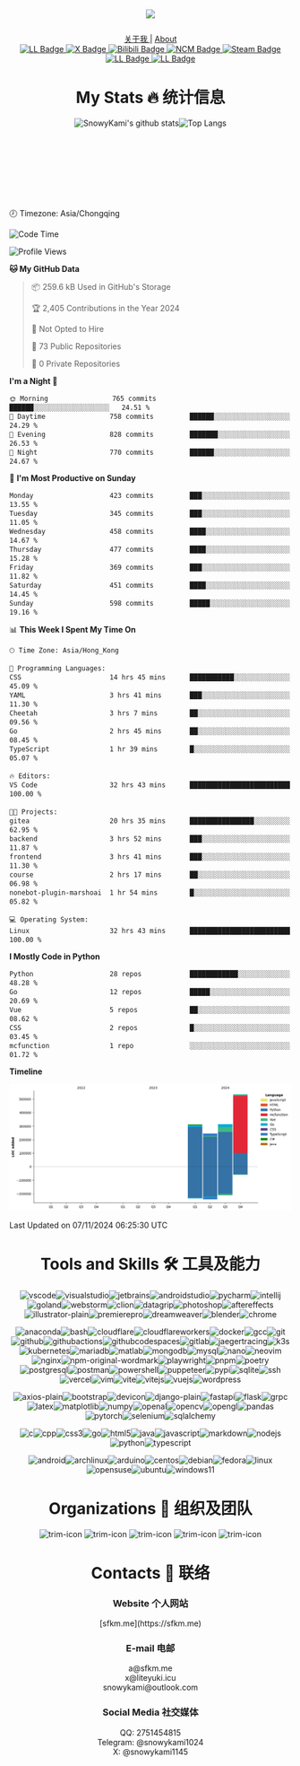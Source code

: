 <div id="header" align="center">
  <h1><img src="https://readme-typing-svg.herokuapp.com?font=&pause=1000&color=445d69&random=false&width=435&lines=Hi%2C+This+is+SnowyKami" height="75px"/></h1>
<a href="https://sfkm.me/about" target="_blank">关于我 </a>|
<a href="https://sfkm.me/en/about" target="_blank"> About</a>  
<div id="badges">
    <a href="https://sfkm.me/" target="_blank">
      <img src="https://img.shields.io/badge/sfkm.me-blue?style=for-the-badge&logoColor=white" alt="LL Badge"/>
    </a>
    <a href="https://x.com/snowykami1145" target="_blank">
      <img src="https://img.shields.io/badge/X-blue?style=for-the-badge&logo=x&logoColor=white" alt="X Badge"/>
    </a>
    <a href="https://space.bilibili.com/233938750" target="_blank">
      <img src="https://img.shields.io/badge/Bilibili-pink?style=for-the-badge&logo=bilibili&logoColor=black" alt="Bilibili Badge"/>
    </a>
    <a href="https://music.163.com/#/artist?id=46413018" target="_blank">
      <img src="https://img.shields.io/badge/NCM-red?style=for-the-badge&logo=neteasecloudmusic&logoColor=black" alt="NCM Badge"/>
    </a>
    <a href="https://steamcommunity.com/id/sfkm" target="_blank">
      <img src="https://img.shields.io/badge/Steam-black?style=for-the-badge&logo=steam&logoColor=white" alt="Steam Badge"/>
    </a>
    <a href="https://lab.liteyuki.icu/?author=1" target="_blank">
      <img src="https://img.shields.io/badge/LiteyukiLab-blue?style=for-the-badge&logoColor=white" alt="LL Badge"/>
    </a>
    <a href="https://gitee.com/snowykami" target="_blank">
      <img src="https://img.shields.io/badge/Gitee-blue?style=for-the-badge&logo=gitee&logoColor=white" alt="LL Badge"/>
    </a>
    
  </div>
</div>

<div id="header" align="center">
  <h1>My Stats 🔥 统计信息</h1>
</div>

<div style="display: flex; align-items: stretch; justify-content: center;">
  <img src="https://gs.sfkm.me/api?username=snowykami&theme=liteyuki_gradient&show_icons=true&include_all_commits=true" alt="SnowyKami's github stats" height="160px" />
  <img src="https://gs.sfkm.me/api/top-langs/?username=snowykami&layout=compact&theme=liteyuki_gradient&hide_border=true" alt="Top Langs" height="160px" />
</div>
🕗 Timezone: Asia/Chongqing

<!--START_SECTION:waka-->
![Code Time](http://img.shields.io/badge/Code%20Time-607%20hrs%2019%20mins-blue)

![Profile Views](http://img.shields.io/badge/Profile%20Views-38-blue)

**🐱 My GitHub Data** 

> 📦 259.6 kB Used in GitHub's Storage 
 > 
> 🏆 2,405 Contributions in the Year 2024
 > 
> 🚫 Not Opted to Hire
 > 
> 📜 73 Public Repositories 
 > 
> 🔑 0 Private Repositories 
 > 
**I'm a Night 🦉** 

```text
🌞 Morning                765 commits         ██████░░░░░░░░░░░░░░░░░░░   24.51 % 
🌆 Daytime                758 commits         ██████░░░░░░░░░░░░░░░░░░░   24.29 % 
🌃 Evening                828 commits         ███████░░░░░░░░░░░░░░░░░░   26.53 % 
🌙 Night                  770 commits         ██████░░░░░░░░░░░░░░░░░░░   24.67 % 
```
📅 **I'm Most Productive on Sunday** 

```text
Monday                   423 commits         ███░░░░░░░░░░░░░░░░░░░░░░   13.55 % 
Tuesday                  345 commits         ███░░░░░░░░░░░░░░░░░░░░░░   11.05 % 
Wednesday                458 commits         ████░░░░░░░░░░░░░░░░░░░░░   14.67 % 
Thursday                 477 commits         ████░░░░░░░░░░░░░░░░░░░░░   15.28 % 
Friday                   369 commits         ███░░░░░░░░░░░░░░░░░░░░░░   11.82 % 
Saturday                 451 commits         ████░░░░░░░░░░░░░░░░░░░░░   14.45 % 
Sunday                   598 commits         █████░░░░░░░░░░░░░░░░░░░░   19.16 % 
```


📊 **This Week I Spent My Time On** 

```text
🕑︎ Time Zone: Asia/Hong_Kong

💬 Programming Languages: 
CSS                      14 hrs 45 mins      ███████████░░░░░░░░░░░░░░   45.09 % 
YAML                     3 hrs 41 mins       ███░░░░░░░░░░░░░░░░░░░░░░   11.30 % 
Cheetah                  3 hrs 7 mins        ██░░░░░░░░░░░░░░░░░░░░░░░   09.56 % 
Go                       2 hrs 45 mins       ██░░░░░░░░░░░░░░░░░░░░░░░   08.45 % 
TypeScript               1 hr 39 mins        █░░░░░░░░░░░░░░░░░░░░░░░░   05.07 % 

🔥 Editors: 
VS Code                  32 hrs 43 mins      █████████████████████████   100.00 % 

🐱‍💻 Projects: 
gitea                    20 hrs 35 mins      ████████████████░░░░░░░░░   62.95 % 
backend                  3 hrs 52 mins       ███░░░░░░░░░░░░░░░░░░░░░░   11.87 % 
frontend                 3 hrs 41 mins       ███░░░░░░░░░░░░░░░░░░░░░░   11.30 % 
course                   2 hrs 17 mins       ██░░░░░░░░░░░░░░░░░░░░░░░   06.98 % 
nonebot-plugin-marshoai  1 hr 54 mins        █░░░░░░░░░░░░░░░░░░░░░░░░   05.82 % 

💻 Operating System: 
Linux                    32 hrs 43 mins      █████████████████████████   100.00 % 
```

**I Mostly Code in Python** 

```text
Python                   28 repos            ████████████░░░░░░░░░░░░░   48.28 % 
Go                       12 repos            █████░░░░░░░░░░░░░░░░░░░░   20.69 % 
Vue                      5 repos             ██░░░░░░░░░░░░░░░░░░░░░░░   08.62 % 
CSS                      2 repos             █░░░░░░░░░░░░░░░░░░░░░░░░   03.45 % 
mcfunction               1 repo              ░░░░░░░░░░░░░░░░░░░░░░░░░   01.72 % 
```



**Timeline**

![Lines of Code chart](https://raw.githubusercontent.com/snowykami/snowykami/main/assets/bar_graph.png)


 Last Updated on 07/11/2024 06:25:30 UTC
<!--END_SECTION:waka-->

[//]: # ()

<div id="header" align="center">
  <h1>Tools and Skills 🛠️ 工具及能力</h1>
</div>

<!--START_SECTION:tools-->
<p align='center'><img src='https://cdn.jsdelivr.net/gh/devicons/devicon/icons/vscode/vscode-original.svg' alt='vscode' width='40px' height='40px' /><img src='https://cdn.jsdelivr.net/gh/devicons/devicon/icons/visualstudio/visualstudio-original.svg' alt='visualstudio' width='40px' height='40px' /><img src='https://cdn.jsdelivr.net/gh/devicons/devicon/icons/jetbrains/jetbrains-original.svg' alt='jetbrains' width='40px' height='40px' /><img src='https://cdn.jsdelivr.net/gh/devicons/devicon/icons/androidstudio/androidstudio-original.svg' alt='androidstudio' width='40px' height='40px' /><img src='https://cdn.jsdelivr.net/gh/devicons/devicon/icons/pycharm/pycharm-original.svg' alt='pycharm' width='40px' height='40px' /><img src='https://cdn.jsdelivr.net/gh/devicons/devicon/icons/intellij/intellij-original.svg' alt='intellij' width='40px' height='40px' /><img src='https://cdn.jsdelivr.net/gh/devicons/devicon/icons/goland/goland-original.svg' alt='goland' width='40px' height='40px' /><img src='https://cdn.jsdelivr.net/gh/devicons/devicon/icons/webstorm/webstorm-original.svg' alt='webstorm' width='40px' height='40px' /><img src='https://cdn.jsdelivr.net/gh/devicons/devicon/icons/clion/clion-original.svg' alt='clion' width='40px' height='40px' /><img src='https://cdn.jsdelivr.net/gh/devicons/devicon/icons/datagrip/datagrip-original.svg' alt='datagrip' width='40px' height='40px' /><img src='https://cdn.jsdelivr.net/gh/devicons/devicon/icons/photoshop/photoshop-original.svg' alt='photoshop' width='40px' height='40px' /><img src='https://cdn.jsdelivr.net/gh/devicons/devicon/icons/aftereffects/aftereffects-original.svg' alt='aftereffects' width='40px' height='40px' /><img src='https://cdn.jsdelivr.net/gh/devicons/devicon/icons/illustrator/illustrator-plain.svg' alt='illustrator-plain' width='40px' height='40px' /><img src='https://cdn.jsdelivr.net/gh/devicons/devicon/icons/premierepro/premierepro-original.svg' alt='premierepro' width='40px' height='40px' /><img src='https://cdn.jsdelivr.net/gh/devicons/devicon/icons/dreamweaver/dreamweaver-original.svg' alt='dreamweaver' width='40px' height='40px' /><img src='https://cdn.jsdelivr.net/gh/devicons/devicon/icons/blender/blender-original.svg' alt='blender' width='40px' height='40px' /><img src='https://cdn.jsdelivr.net/gh/devicons/devicon/icons/chrome/chrome-original.svg' alt='chrome' width='40px' height='40px' /></p>

<p align='center'><img src='https://cdn.jsdelivr.net/gh/devicons/devicon/icons/anaconda/anaconda-original.svg' alt='anaconda' width='40px' height='40px' /><img src='https://cdn.jsdelivr.net/gh/devicons/devicon/icons/bash/bash-original.svg' alt='bash' width='40px' height='40px' /><img src='https://cdn.jsdelivr.net/gh/devicons/devicon/icons/cloudflare/cloudflare-original.svg' alt='cloudflare' width='40px' height='40px' /><img src='https://cdn.jsdelivr.net/gh/devicons/devicon/icons/cloudflareworkers/cloudflareworkers-original.svg' alt='cloudflareworkers' width='40px' height='40px' /><img src='https://cdn.jsdelivr.net/gh/devicons/devicon/icons/docker/docker-original.svg' alt='docker' width='40px' height='40px' /><img src='https://cdn.jsdelivr.net/gh/devicons/devicon/icons/gcc/gcc-original.svg' alt='gcc' width='40px' height='40px' /><img src='https://cdn.jsdelivr.net/gh/devicons/devicon/icons/git/git-original.svg' alt='git' width='40px' height='40px' /><img src='https://cdn.jsdelivr.net/gh/devicons/devicon/icons/github/github-original.svg' alt='github' width='40px' height='40px' /><img src='https://cdn.jsdelivr.net/gh/devicons/devicon/icons/githubactions/githubactions-original.svg' alt='githubactions' width='40px' height='40px' /><img src='https://cdn.jsdelivr.net/gh/devicons/devicon/icons/githubcodespaces/githubcodespaces-original.svg' alt='githubcodespaces' width='40px' height='40px' /><img src='https://cdn.jsdelivr.net/gh/devicons/devicon/icons/gitlab/gitlab-original.svg' alt='gitlab' width='40px' height='40px' /><img src='https://cdn.jsdelivr.net/gh/devicons/devicon/icons/jaegertracing/jaegertracing-original.svg' alt='jaegertracing' width='40px' height='40px' /><img src='https://cdn.jsdelivr.net/gh/devicons/devicon/icons/k3s/k3s-original.svg' alt='k3s' width='40px' height='40px' /><img src='https://cdn.jsdelivr.net/gh/devicons/devicon/icons/kubernetes/kubernetes-original.svg' alt='kubernetes' width='40px' height='40px' /><img src='https://cdn.jsdelivr.net/gh/devicons/devicon/icons/mariadb/mariadb-original.svg' alt='mariadb' width='40px' height='40px' /><img src='https://cdn.jsdelivr.net/gh/devicons/devicon/icons/matlab/matlab-original.svg' alt='matlab' width='40px' height='40px' /><img src='https://cdn.jsdelivr.net/gh/devicons/devicon/icons/mongodb/mongodb-original.svg' alt='mongodb' width='40px' height='40px' /><img src='https://cdn.jsdelivr.net/gh/devicons/devicon/icons/mysql/mysql-original.svg' alt='mysql' width='40px' height='40px' /><img src='https://cdn.jsdelivr.net/gh/devicons/devicon/icons/nano/nano-original.svg' alt='nano' width='40px' height='40px' /><img src='https://cdn.jsdelivr.net/gh/devicons/devicon/icons/neovim/neovim-original.svg' alt='neovim' width='40px' height='40px' /><img src='https://cdn.jsdelivr.net/gh/devicons/devicon/icons/nginx/nginx-original.svg' alt='nginx' width='40px' height='40px' /><img src='https://cdn.jsdelivr.net/gh/devicons/devicon/icons/npm/npm-original-wordmark.svg' alt='npm-original-wordmark' width='40px' height='40px' /><img src='https://cdn.jsdelivr.net/gh/devicons/devicon/icons/playwright/playwright-original.svg' alt='playwright' width='40px' height='40px' /><img src='https://cdn.jsdelivr.net/gh/devicons/devicon/icons/pnpm/pnpm-original.svg' alt='pnpm' width='40px' height='40px' /><img src='https://cdn.jsdelivr.net/gh/devicons/devicon/icons/poetry/poetry-original.svg' alt='poetry' width='40px' height='40px' /><img src='https://cdn.jsdelivr.net/gh/devicons/devicon/icons/postgresql/postgresql-original.svg' alt='postgresql' width='40px' height='40px' /><img src='https://cdn.jsdelivr.net/gh/devicons/devicon/icons/postman/postman-original.svg' alt='postman' width='40px' height='40px' /><img src='https://cdn.jsdelivr.net/gh/devicons/devicon/icons/powershell/powershell-original.svg' alt='powershell' width='40px' height='40px' /><img src='https://cdn.jsdelivr.net/gh/devicons/devicon/icons/puppeteer/puppeteer-original.svg' alt='puppeteer' width='40px' height='40px' /><img src='https://cdn.jsdelivr.net/gh/devicons/devicon/icons/pypi/pypi-original.svg' alt='pypi' width='40px' height='40px' /><img src='https://cdn.jsdelivr.net/gh/devicons/devicon/icons/sqlite/sqlite-original.svg' alt='sqlite' width='40px' height='40px' /><img src='https://cdn.jsdelivr.net/gh/devicons/devicon/icons/ssh/ssh-original.svg' alt='ssh' width='40px' height='40px' /><img src='https://cdn.jsdelivr.net/gh/devicons/devicon/icons/vercel/vercel-original.svg' alt='vercel' width='40px' height='40px' /><img src='https://cdn.jsdelivr.net/gh/devicons/devicon/icons/vim/vim-original.svg' alt='vim' width='40px' height='40px' /><img src='https://cdn.jsdelivr.net/gh/devicons/devicon/icons/vite/vite-original.svg' alt='vite' width='40px' height='40px' /><img src='https://cdn.jsdelivr.net/gh/devicons/devicon/icons/vitejs/vitejs-original.svg' alt='vitejs' width='40px' height='40px' /><img src='https://cdn.jsdelivr.net/gh/devicons/devicon/icons/vuejs/vuejs-original.svg' alt='vuejs' width='40px' height='40px' /><img src='https://cdn.jsdelivr.net/gh/devicons/devicon/icons/wordpress/wordpress-original.svg' alt='wordpress' width='40px' height='40px' /></p>

<p align='center'><img src='https://cdn.jsdelivr.net/gh/devicons/devicon/icons/axios/axios-plain.svg' alt='axios-plain' width='40px' height='40px' /><img src='https://cdn.jsdelivr.net/gh/devicons/devicon/icons/bootstrap/bootstrap-original.svg' alt='bootstrap' width='40px' height='40px' /><img src='https://cdn.jsdelivr.net/gh/devicons/devicon/icons/devicon/devicon-original.svg' alt='devicon' width='40px' height='40px' /><img src='https://cdn.jsdelivr.net/gh/devicons/devicon/icons/django/django-plain.svg' alt='django-plain' width='40px' height='40px' /><img src='https://cdn.jsdelivr.net/gh/devicons/devicon/icons/fastapi/fastapi-original.svg' alt='fastapi' width='40px' height='40px' /><img src='https://cdn.jsdelivr.net/gh/devicons/devicon/icons/flask/flask-original.svg' alt='flask' width='40px' height='40px' /><img src='https://cdn.jsdelivr.net/gh/devicons/devicon/icons/grpc/grpc-original.svg' alt='grpc' width='40px' height='40px' /><img src='https://cdn.jsdelivr.net/gh/devicons/devicon/icons/latex/latex-original.svg' alt='latex' width='40px' height='40px' /><img src='https://cdn.jsdelivr.net/gh/devicons/devicon/icons/matplotlib/matplotlib-original.svg' alt='matplotlib' width='40px' height='40px' /><img src='https://cdn.jsdelivr.net/gh/devicons/devicon/icons/numpy/numpy-original.svg' alt='numpy' width='40px' height='40px' /><img src='https://cdn.jsdelivr.net/gh/devicons/devicon/icons/openal/openal-original.svg' alt='openal' width='40px' height='40px' /><img src='https://cdn.jsdelivr.net/gh/devicons/devicon/icons/opencv/opencv-original.svg' alt='opencv' width='40px' height='40px' /><img src='https://cdn.jsdelivr.net/gh/devicons/devicon/icons/opengl/opengl-original.svg' alt='opengl' width='40px' height='40px' /><img src='https://cdn.jsdelivr.net/gh/devicons/devicon/icons/pandas/pandas-original.svg' alt='pandas' width='40px' height='40px' /><img src='https://cdn.jsdelivr.net/gh/devicons/devicon/icons/pytorch/pytorch-original.svg' alt='pytorch' width='40px' height='40px' /><img src='https://cdn.jsdelivr.net/gh/devicons/devicon/icons/selenium/selenium-original.svg' alt='selenium' width='40px' height='40px' /><img src='https://cdn.jsdelivr.net/gh/devicons/devicon/icons/sqlalchemy/sqlalchemy-original.svg' alt='sqlalchemy' width='40px' height='40px' /></p>

<p align='center'><img src='https://cdn.jsdelivr.net/gh/devicons/devicon/icons/c/c-original.svg' alt='c' width='40px' height='40px' /><img src='https://cdn.jsdelivr.net/gh/devicons/devicon/icons/cpp/cpp-original.svg' alt='cpp' width='40px' height='40px' /><img src='https://cdn.jsdelivr.net/gh/devicons/devicon/icons/css3/css3-original.svg' alt='css3' width='40px' height='40px' /><img src='https://cdn.jsdelivr.net/gh/devicons/devicon/icons/go/go-original.svg' alt='go' width='40px' height='40px' /><img src='https://cdn.jsdelivr.net/gh/devicons/devicon/icons/html5/html5-original.svg' alt='html5' width='40px' height='40px' /><img src='https://cdn.jsdelivr.net/gh/devicons/devicon/icons/java/java-original.svg' alt='java' width='40px' height='40px' /><img src='https://cdn.jsdelivr.net/gh/devicons/devicon/icons/javascript/javascript-original.svg' alt='javascript' width='40px' height='40px' /><img src='https://cdn.jsdelivr.net/gh/devicons/devicon/icons/markdown/markdown-original.svg' alt='markdown' width='40px' height='40px' /><img src='https://cdn.jsdelivr.net/gh/devicons/devicon/icons/nodejs/nodejs-original.svg' alt='nodejs' width='40px' height='40px' /><img src='https://cdn.jsdelivr.net/gh/devicons/devicon/icons/python/python-original.svg' alt='python' width='40px' height='40px' /><img src='https://cdn.jsdelivr.net/gh/devicons/devicon/icons/typescript/typescript-original.svg' alt='typescript' width='40px' height='40px' /></p>

<p align='center'><img src='https://cdn.jsdelivr.net/gh/devicons/devicon/icons/android/android-original.svg' alt='android' width='40px' height='40px' /><img src='https://cdn.jsdelivr.net/gh/devicons/devicon/icons/archlinux/archlinux-original.svg' alt='archlinux' width='40px' height='40px' /><img src='https://cdn.jsdelivr.net/gh/devicons/devicon/icons/arduino/arduino-original.svg' alt='arduino' width='40px' height='40px' /><img src='https://cdn.jsdelivr.net/gh/devicons/devicon/icons/centos/centos-original.svg' alt='centos' width='40px' height='40px' /><img src='https://cdn.jsdelivr.net/gh/devicons/devicon/icons/debian/debian-original.svg' alt='debian' width='40px' height='40px' /><img src='https://cdn.jsdelivr.net/gh/devicons/devicon/icons/fedora/fedora-original.svg' alt='fedora' width='40px' height='40px' /><img src='https://cdn.jsdelivr.net/gh/devicons/devicon/icons/linux/linux-original.svg' alt='linux' width='40px' height='40px' /><img src='https://cdn.jsdelivr.net/gh/devicons/devicon/icons/opensuse/opensuse-original.svg' alt='opensuse' width='40px' height='40px' /><img src='https://cdn.jsdelivr.net/gh/devicons/devicon/icons/ubuntu/ubuntu-original.svg' alt='ubuntu' width='40px' height='40px' /><img src='https://cdn.jsdelivr.net/gh/devicons/devicon/icons/windows11/windows11-original.svg' alt='windows11' width='40px' height='40px' /></p>

<!--END_SECTION:tools-->


[//]: # ()

<div id="header" align="center">
    <h1>Organizations 🏢 组织及团队</h1>
</div>
<div class="org" align="center">
        <img src="https://avatars.githubusercontent.com/u/157652070?s=200&v=4" alt="trim-icon"  width="60px">
        <img src="https://avatars.githubusercontent.com/u/122889621?s=200&v=4" alt="trim-icon" width="60px">
        <img src="https://cdn.liteyuki.icu/static/sfs/logo_without_text.png" alt="trim-icon" width="60px">
        <img src="https://gitlab.redrock.team/uploads/-/system/appearance/header_logo/1/Redrock.png" alt="trim-icon" width="60px">
        <img src="https://cdn.liteyuki.icu/static/lmtr/logo_without_text.png" alt="trim-icon" width="60px">
</div>

<div id="header" align="center">
    <h1>Contacts 📨 联络</h1>
    <h3>Website 个人网站</h3>
    [sfkm.me](https://sfkm.me)<br>
    <h3>E-mail 电邮</h3>
    a@sfkm.me<br>
    x@liteyuki.icu<br> 
    snowykami@outlook.com<br>
    <h3>Social Media 社交媒体</h3>
    QQ: 2751454815<br>
    Telegram: @snowykami1024<br>
    X: @snowykami1145<br>
</div>


